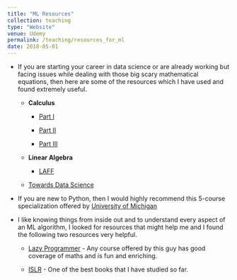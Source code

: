 ```yaml
---
title: "ML Resources"
collection: teaching
type: "Website"
venue: Udemy
permalink: /teaching/resources_for_ml
date: 2018-05-01
---
```


- If you are starting your career in data science or are already working but facing issues while dealing with those big scary mathematical equations, then here are some of the resources which I have used and found extremely useful.
  
  - **Calculus**
    
    - [Part I](https://www.udemy.com/course/calculus1/)
    
    - [Part II](https://www.udemy.com/course/calculus-2/)
    
    - [Part III](https://www.udemy.com/course/calculus-3/)
  
  - **Linear Algebra**
    
    - [LAFF](https://www.edx.org/course/linear-algebra-foundations-to-frontiers)
  
  - [Towards Data Science](https://towardsdatascience.com/the-mathematics-of-machine-learning-894f046c568)



- If you are new to Python, then I would highly recommend this 5-course specialization offered by [University of Michigan](https://www.coursera.org/specializations/python)



- I like knowing things from inside out and to understand every aspect of an ML algorithm, I looked for resources that might help me and I found the following two resources very helpful.
  
  - [Lazy Programmer](https://www.udemy.com/course/data-science-linear-regression-in-python/) - Any course offered by this guy has good coverage of maths and is fun and enriching.
  
  - [ISLR](http://faculty.marshall.usc.edu/gareth-james/ISL/) - One of the best books that I have studied so far.


